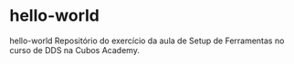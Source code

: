 # hello-world
hello-world
Repositório do exercício da aula de Setup de Ferramentas no curso de DDS na Cubos Academy.
